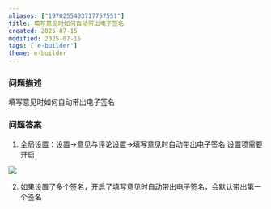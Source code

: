 ```yaml
---
aliases: ["1970255403717757551"]
title: 填写意见时如何自动带出电子签名
created: 2025-07-15
modified: 2025-07-15
tags: ['e-builder']
theme: e-builder
---
```


### 问题描述

填写意见时如何自动带出电子签名

### 问题答案

1. 全局设置：设置->意见与评论设置->填写意见时自动带出电子签名 设置项需要开启

![](https://myhelpdoc.oss-cn-heyuan.aliyuncs.com/mdimages/61ed81a93addec3a3515edee546c9451.jpg)

2. 如果设置了多个签名，开启了填写意见时自动带出电子签名，会默认带出第一个签名

